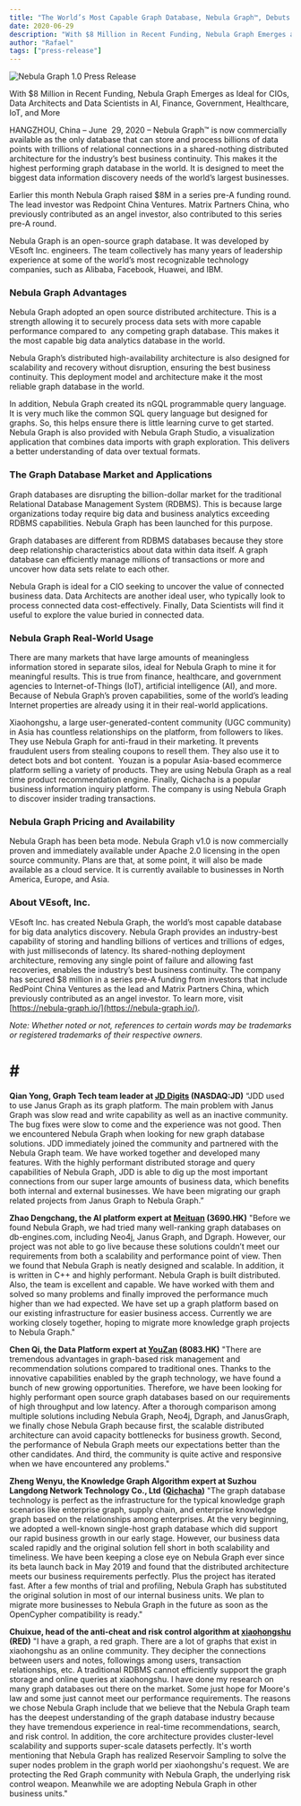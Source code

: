 ```yaml
---
title: "The World’s Most Capable Graph Database, Nebula Graph™, Debuts for Unmatched Big Data Analytics Discovery"
date: 2020-06-29
description: "With $8 Million in Recent Funding, Nebula Graph Emerges as Ideal for CIOs, Data Architects and Data Scientists in AI, Finance, Government, Healthcare, IoT, and More"
author: "Rafael"
tags: ["press-release"]
---
```

![Nebula Graph 1.0 Press Release](https://user-images.githubusercontent.com/57335825/85944491-efe7e980-b8eb-11ea-9fbb-f00262a81165.png)

With $8 Million in Recent Funding, Nebula Graph Emerges as Ideal for CIOs, Data Architects and Data Scientists in AI, Finance, Government, Healthcare, IoT, and More

HANGZHOU, China – June  29, 2020 – Nebula Graph™ is now commercially available as the only database that can store and process billions of data points with trillions of relational connections in a shared-nothing distributed architecture for the industry’s best business continuity. This makes it the highest performing graph database in the world. It is designed to meet the biggest data information discovery needs of the world’s largest businesses.

Earlier this month Nebula Graph raised $8M in a series pre-A funding round. The lead investor was Redpoint China Ventures. Matrix Partners China, who previously contributed as an angel investor, also contributed to this series pre-A round.

Nebula Graph is an open-source graph database. It was developed by VEsoft Inc. engineers. The team collectively has many years of leadership experience at some of the world’s most recognizable technology companies, such as Alibaba, Facebook, Huawei, and IBM.

### Nebula Graph Advantages
Nebula Graph adopted an open source distributed architecture. This is a strength allowing it to securely process data sets with more capable performance compared to  any competing graph database. This makes it the most capable big data analytics database in the world.

Nebula Graph’s distributed high-availability architecture is also designed for scalability and recovery without disruption, ensuring the best business continuity. This deployment model and architecture make it the most reliable graph database in the world.

In addition, Nebula Graph created its nGQL programmable query language. It is very much like the common SQL query language but designed for graphs. So, this helps ensure there is little learning curve to get started. Nebula Graph is also provided with Nebula Graph Studio, a visualization application that combines data imports with graph exploration. This delivers a better understanding of data over textual formats.

### The Graph Database Market and Applications
Graph databases are disrupting the billion-dollar market for the traditional Relational Database Management System (RDBMS). This is because large organizations today require big data and business analytics exceeding RDBMS capabilities. Nebula Graph has been launched for this purpose.

Graph databases are different from RDBMS databases because they store deep relationship characteristics about data within data itself. A graph database can efficiently manage millions of transactions or more and uncover how data sets relate to each other.

Nebula Graph is ideal for a CIO seeking to uncover the value of connected business data. Data Architects are another ideal user, who typically look to process connected data cost-effectively. Finally, Data Scientists will find it useful to explore the value buried in connected data.

### Nebula Graph Real-World Usage
There are many markets that have large amounts of meaningless information stored in separate silos, ideal for Nebula Graph to mine it for meaningful results. This is true from finance, healthcare, and government agencies to Internet-of-Things (IoT), artificial intelligence (AI), and more. Because of Nebula Graph’s proven capabilities, some of the world’s leading Internet properties are already using it in their real-world applications.

Xiaohongshu, a large user-generated-content community (UGC community) in Asia has countless relationships on the platform, from followers to likes. They use Nebula Graph for anti-fraud in their marketing. It prevents fraudulent users from stealing coupons to resell them. They also use it to detect bots and bot content.  Youzan is a popular Asia-based ecommerce platform selling a variety of products. They are using Nebula Graph as a real time product recommendation engine. Finally, Qichacha is a popular business information inquiry platform. The company is using Nebula Graph to discover insider trading transactions.      
### Nebula Graph Pricing and Availability
Nebula Graph has been beta mode. Nebula Graph v1.0 is now commercially proven and immediately available under Apache 2.0 licensing in the open source community. Plans are that, at some point, it will also be made available as a cloud service. It is currently available to businesses in North America, Europe, and Asia.

### About VEsoft, Inc.
VEsoft Inc. has created Nebula Graph, the world’s most capable database for big data analytics discovery. Nebula Graph provides an industry-best capability of storing and handling billions of vertices and trillions of edges, with just milliseconds of latency. Its shared-nothing deployment architecture, removing any single point of failure and allowing fast recoveries, enables the industry’s best business continuity. The company has secured $8 million in a series pre-A funding from investors that include RedPoint China Ventures as the lead and Matrix Partners China, which previously contributed as an angel investor. To learn more, visit [https://nebula-graph.io/](https://nebula-graph.io/).

_Note: Whether noted or not, references to certain words may be trademarks or registered trademarks of their respective owners._

# # #
**Qian Yong, Graph Tech team leader at [JD Digits](https://corporate.jd.com/home) (NASDAQ:JD)**
“JDD used to use Janus Graph as its graph platform. The main problem with Janus Graph was slow read and write capability as well as an inactive community. The bug fixes were slow to come and the experience was not good. Then we encountered Nebula Graph when looking for new graph database solutions. JDD immediately joined the community and partnered with the Nebula Graph team. We have worked together and developed many features. With the highly performant distributed storage and query capabilities of Nebula Graph, JDD is able to dig up the most important connections from our super large amounts of business data, which benefits both internal and external businesses. We have been migrating our graph related projects from Janus Graph to Nebula Graph.”

**Zhao Dengchang, the AI platform expert at [Meituan](https://en.wikipedia.org/wiki/Meituan-Dianping) (3690.HK)**
"Before we found Nebula Graph, we had tried many well-ranking graph databases on db-engines.com, including Neo4j, Janus Graph, and Dgraph. However, our project was not able to go live because these solutions couldn’t meet our requirements from both a scalability and performance point of view. Then we found that Nebula Graph is neatly designed and scalable. In addition, it is written in C++ and highly performant. Nebula Graph is built distributed. Also, the team is excellent and capable. We have worked with them and solved so many problems and finally improved the performance much higher than we had expected. We have set up a graph platform based on our existing infrastructure for easier business access. Currently we are working closely together, hoping to migrate more knowledge graph projects to Nebula Graph."

**Chen Qi, the Data Platform expert at [YouZan](https://www.crunchbase.com/organization/youzan) (8083.HK)**
"There are tremendous advantages in graph-based risk management and recommendation solutions compared to traditional ones. Thanks to the innovative capabilities enabled by the graph technology, we have found a bunch of new growing opportunities. Therefore, we have been looking for highly performant open source graph databases based on our requirements of high throughput and low latency. After a thorough comparison among multiple solutions including Nebula Graph, Neo4j, Dgraph, and JanusGraph, we finally chose Nebula Graph because first, the scalable distributed architecture can avoid capacity bottlenecks for business growth. Second,  the performance of Nebula Graph meets our expectations better than the other candidates. And third, the community is quite active and responsive when we have encountered any problems."

**Zheng Wenyu, the Knowledge Graph Algorithm expert at Suzhou Langdong Network Technology Co., Ltd (**[**Qichacha**](https://www.crunchbase.com/organization/qichacha)**)**
"The graph database technology is perfect as the infrastructure for the typical knowledge graph scenarios like enterprise graph, supply chain, and enterprise knowledge graph based on the relationships among enterprises. At the very beginning, we adopted a well-known single-host graph database which did support  our rapid business growth in our early stage. However, our business data scaled rapidly and the original solution fell short in both scalability and timeliness. We have been keeping a close eye on Nebula Graph ever since its beta launch back in May 2019 and found that the distributed architecture meets our business requirements perfectly. Plus the project has iterated fast. After a few months of trial and profiling, Nebula Graph has substituted the original solution in most of our internal business units. We plan to migrate more businesses to Nebula Graph in the future as soon as the OpenCypher compatibility is ready."

**Chuixue, head of the anti-cheat and risk control algorithm at [xiaohongshu](https://en.wikipedia.org/wiki/Xiaohongshu) (RED)**
"I have a graph, a red graph. There are a lot of graphs that exist in xiaohongshu as an online community. They decipher the connections between users and notes, followings among users, transaction relationships, etc. A traditional RDBMS cannot efficiently support the graph storage and online queries at xiaohongshu. I have done my research on many graph databases out there on the market. Some just hope for Moore's law and some just cannot meet our performance requirements. The reasons we chose Nebula Graph include that we believe that the Nebula Graph team has the deepest understanding of the graph database industry because they have tremendous experience in real-time recommendations, search, and risk control. In addition, the core architecture provides cluster-level scalability and supports super-scale datasets perfectly. It's worth mentioning that Nebula Graph has realized Reservoir Sampling to solve the super nodes problem in the graph world per xiaohongshu's request. We are protecting the Red Graph community with Nebula Graph, the underlying risk control weapon. Meanwhile we are adopting Nebula Graph in other business units."